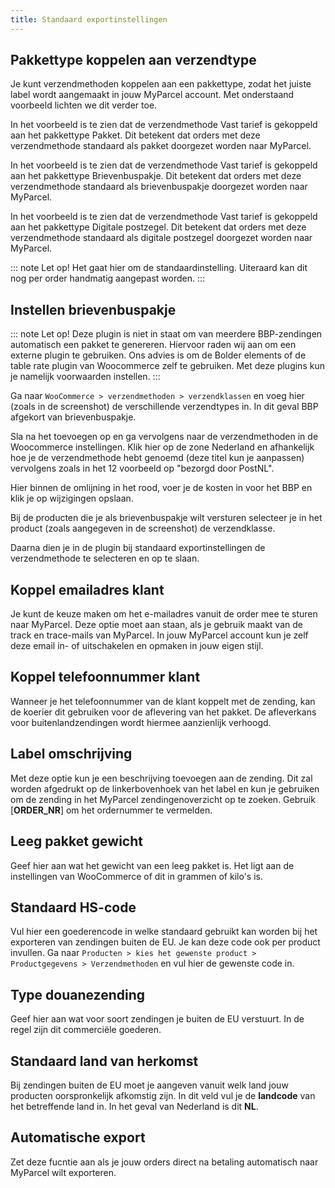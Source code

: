 ```yaml
---
title: Standaard exportinstellingen
---
```


## Pakkettype koppelen aan verzendtype

Je kunt verzendmethoden koppelen aan een pakkettype, zodat het juiste label
wordt aangemaakt in jouw MyParcel account. Met onderstaand voorbeeld lichten we
dit verder toe.

<MPImg src="/documentation/woocommerce/woocommerce-standaard-export-settings.svg" alt="woocommerce standaard export pakket" />

In het voorbeeld is te zien dat de verzendmethode Vast tarief is gekoppeld aan
het pakkettype Pakket. Dit betekent dat orders met deze verzendmethode standaard
als pakket doorgezet worden naar MyParcel.

<MPImg src="/documentation/woocommerce/woocommerce-standaard-export-bbp.svg" alt="woocommerce standaard export bbp" />

In het voorbeeld is te zien dat de verzendmethode Vast tarief is gekoppeld aan
het pakkettype Brievenbuspakje. Dit betekent dat orders met deze verzendmethode
standaard als brievenbuspakje doorgezet worden naar MyParcel.

<MPImg src="/documentation/woocommerce/woocommerce-standaard-export-dpz.svg" alt="woocommerce standaard export dpz" />

In het voorbeeld is te zien dat de verzendmethode Vast tarief is gekoppeld aan
het pakkettype Digitale postzegel. Dit betekent dat orders met deze
verzendmethode standaard als digitale postzegel doorgezet worden naar MyParcel.

::: note
Let op! Het gaat hier om de standaardinstelling. Uiteraard kan dit nog per order
handmatig aangepast worden.
:::

## Instellen brievenbuspakje

::: note
Let op! Deze plugin is niet in staat om van meerdere BBP-zendingen automatisch
een pakket te genereren. Hiervoor raden wij aan om een externe plugin te
gebruiken. Ons advies is om de Bolder elements of de table rate plugin van
Woocommerce zelf te gebruiken. Met deze plugins kun je namelijk voorwaarden
instellen.
:::

Ga naar `WooCommerce > verzendmethoden > verzendklassen` en voeg hier (zoals in
de screenshot) de verschillende verzendtypes in. In dit geval BBP afgekort van
brievenbuspakje.

<MPImg src="/documentation/woocommerce/woocommerce-mailbox-verzendklassen.svg" alt="woocommerce mailbox verzendklasse" />

Sla na het toevoegen op en ga vervolgens naar de verzendmethoden in de
Woocommerce instellingen. Klik hier op de zone Nederland en afhankelijk hoe je
de verzendmethode hebt genoemd (deze titel kun je aanpassen) vervolgens zoals in
het 12 voorbeeld op "bezorgd door PostNL".

<MPImg src="/documentation/woocommerce/woocommerce-mailbox-verzendzone.svg" alt="woocommerce mailbox verzendzone" />

Hier binnen de omlijning in het rood, voer je de kosten in voor het BBP en klik
je op wijzigingen opslaan.

<MPImg src="/documentation/woocommerce/woocommerce-mailbox-verzendklassen-prijzen.svg" alt="woocommerce mailbox verzendklasse prijzen" />

Bij de producten die je als brievenbuspakje wilt versturen selecteer je in het
product (zoals aangegeven in de screenshot) de verzendklasse.

<MPImg src="/documentation/woocommerce/woocommerce-mailbox-verzendklassen-product.svg" alt="woocommerce mailbox verzendklasse product" />

Daarna dien je in de plugin bij standaard exportinstellingen de verzendmethode
te selecteren en op te slaan.

## Koppel emailadres klant

Je kunt de keuze maken om het e-mailadres vanuit de order mee te sturen naar
MyParcel. Deze optie moet aan staan, als je gebruik maakt van de track en
trace-mails van MyParcel. In jouw MyParcel account kun je zelf deze email in- of
uitschakelen en opmaken in jouw eigen stijl.

<MPImg src="/documentation/woocommerce/woocommerce-koppel-email.svg" alt="woocommerce koppel emial" />

## Koppel telefoonnummer klant

Wanneer je het telefoonnummer van de klant koppelt met de zending, kan de
koerier dit gebruiken voor de aflevering van het pakket. De afleverkans voor
buitenlandzendingen wordt hiermee aanzienlijk verhoogd.

<MPImg src="/documentation/woocommerce/woocommerce-koppel-telefoon.svg" alt="woocommerce koppel telefoon" />

## Label omschrijving

Met deze optie kun je een beschrijving toevoegen aan de zending. Dit zal worden
afgedrukt op de linkerbovenhoek van het label en kun je gebruiken om de zending
in het MyParcel zendingenoverzicht op te zoeken. Gebruik [**ORDER_NR**] om het
ordernummer te vermelden.

<MPImg src="/documentation/woocommerce/woocommerce-label-omschrijving.svg" alt="woocommerce label omschrijving" />

## Leeg pakket gewicht

Geef hier aan wat het gewicht van een leeg pakket is. Het ligt aan de
instellingen van WooCommerce of dit in grammen of kilo's is.

<MPImg src="/documentation/woocommerce/woocommerce-leeg-pakket-gewicht.svg" alt="woocommerce leeg pakket gewicht" />

## Standaard HS-code

Vul hier een goederencode in welke standaard gebruikt kan worden bij het
exporteren van zendingen buiten de EU. Je kan deze code ook per product
invullen. Ga
naar `Producten > kies het gewenste product > Productgegevens > Verzendmethoden`
en vul hier de gewenste code in.

<MPImg src="/documentation/woocommerce/woocommerce-standaard-hs-code.svg" alt="woocommerce standaard hs code" />

## Type douanezending

Geef hier aan wat voor soort zendingen je buiten de EU verstuurt. In de regel
zijn dit commerciële goederen.

<MPImg src="/documentation/woocommerce/woocommerce-douanezending.svg" alt="woocommerce douanezending" />

## Standaard land van herkomst

Bij zendingen buiten de EU moet je aangeven vanuit welk land jouw producten
oorspronkelijk afkomstig zijn. In dit veld vul je de **landcode** van het
betreffende land in. In het geval van Nederland is dit **NL**.

<MPImg src="/documentation/woocommerce/woocommerce-land-van-herkomst.svg" alt="woocommerce land van hermomst" />

## Automatische export

Zet deze fucntie aan als je jouw orders direct na betaling automatisch naar
MyParcel wilt exporteren.

<MPImg src="/documentation/woocommerce/woocommerce-auto-export.svg" alt="woocommerce automatische export" />

